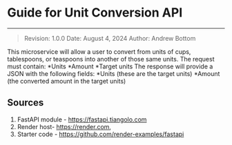 # Guide for Unit Conversion API
-------------------------------
>Revision: 1.0.0
>Date: August 4, 2024
>Author: Andrew Bottom

This microservice will allow a user to convert from units of cups, tablespoons, or teaspoons into another of those same units.
The request must contain:
*Units
*Amount
*Target units
The response will provide a JSON with the following fields:
*Units (these are the target units)
*Amount (the converted amount in the target units)

## Sources
1. FastAPI module - https://fastapi.tiangolo.com
2. Render host- https://render.com,
3. Starter code - https://github.com/render-examples/fastapi
